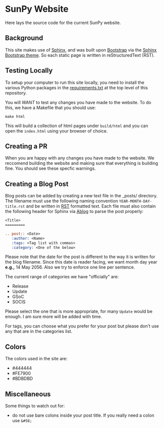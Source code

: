 # SunPy Website

Here lays the source code for the current SunPy website.

## Background

This site makes use of [Sphinx](http://www.sphinx-doc.org/en/stable/), and was built upon [Bootstrap](http://getbootstrap.com) via the [Sphinx Bootstrap theme](https://github.com/ryan-roemer/sphinx-bootstrap-theme).
So each static page is written in reStructuredText (RST).

## Testing Locally

To setup your computer to run this site locally, you need to install the various Python packages in the [requirements.txt](https://github.com/sunpy/sunpy.github.io/requirements.txt) at the top level of this repository.

You will *WANT* to test any changes you have made to the website.
To do this, we have a Makefile that you should use:

    make html

This will build a collection of html pages under `build/html` and you can open the `index.html` using your browser of choice.

## Creating a PR

When you are happy with any changes you have made to the website.
We reccomend building the website and making sure that everything is building fine.
You should see these specfic warnings.

## Creating a Blog Post

Blog posts can be added by creating a new text file in the _posts/<current year> directory.
The filename must use the following naming convention `YEAR-MONTH-DAY-title.rst` and be written in [RST](http://www.sphinx-doc.org/en/stable/rest.html) formatted text.
 Each file must also contain the following header for Sphinx via [Ablog](https://github.com/abakan/ablog) to parse the post properly:

```rst
<Title>
=========

.. post:: <Date>
   :author: <Name>
   :tags: <Tag list with commas>
   :category: <One of the below>
```

Please note that the date for the post is different to the way it is written for the blog filename.
Since this date is reader facing, we want month day year **e.g.,** 14 May 2056.
Also we try to enforce one line per sentence.

The current range of categories we have "officially" are:

* Release
* Update
* GSoC
* SOCIS

Please select the one that is more appropriate, for many `Update` would be enough.
I am sure more will be added with time.

For tags, you can choose what you prefer for your post but please don't use any that are in the categories list.

## Colors

The colors used in the site are:

* #444444
* #FE7900
* #BDBDBD

## Miscellaneous

Some things to watch out for:

* do not use bare colons inside your post title. If you really need a colon use `&#58;`
